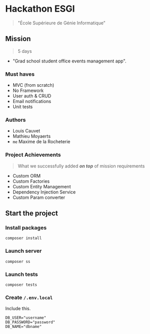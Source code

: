# Hackathon ESGI
> "École Supérieure de Génie Informatique"

## Mission
> 5 days
- "Grad school student office events management app".

### Must haves
- MVC (from scratch)
- No Framework
- User auth & CRUD
- Email notifications
- Unit tests

### Authors
- Louis Cauvet
- Mathieu Moyaerts
- ``me`` Maxime de la Rocheterie

### Project Achievements 
> What we successfully added ***on top*** of mission requirements
- Custom ORM
- Custom Factories
- Custom Entity Management
- Dependency Injection Service
- Custom Param converter

## Start the project

### Install packages

```shell
composer install
```

### Launch server

```shell
composer ss
```

### Launch tests

```shell
composer tests
```

### Create ``/.env.local``

Include this.
```dotenv
DB_USER="username"
DB_PASSWORD="password"
DB_NAME="dbname"
```

